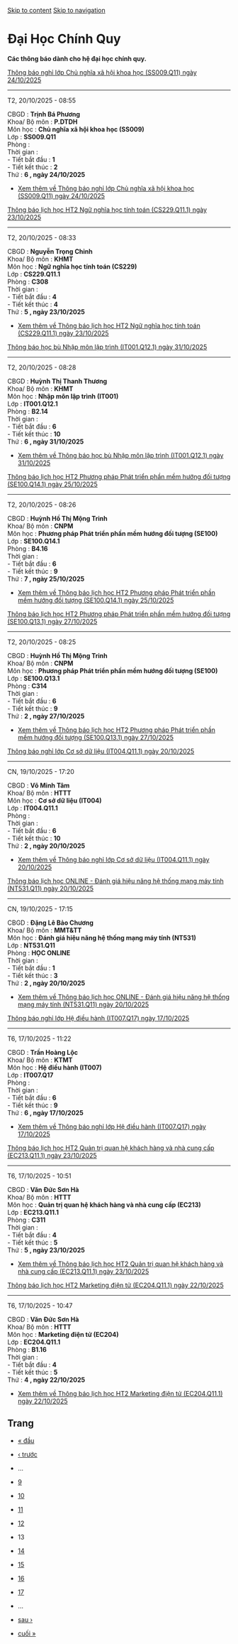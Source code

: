 [Skip to content](https://daa.uit.edu.vn/thongbaochinhquy?page=12#main)
 [Skip to navigation](https://daa.uit.edu.vn/thongbaochinhquy?page=12#main-nav)

Đại Học Chính Quy
=================

**Các thông báo dành cho hệ đại học chính quy.**

[Thông báo nghỉ lớp Chủ nghĩa xã hội khoa học (SS009.Q11) ngày 24/10/2025](https://daa.uit.edu.vn/node/36804)

--------------------------------------------------------------------------------------------------------------

T2, 20/10/2025 - 08:55

CBGD : **Trịnh Bá Phương**  
Khoa/ Bộ môn : **P.DTDH**  
Môn học : **Chủ nghĩa xã hội khoa học (SS009)**  
Lớp : **SS009.Q11**  
Phòng :  
Thời gian :  
\- Tiết bắt đầu : **1**  
\- Tiết kết thúc : **2**  
Thứ : **6 , ngày 24/10/2025**

*   [Xem thêm về Thông báo nghỉ lớp Chủ nghĩa xã hội khoa học (SS009.Q11) ngày 24/10/2025](https://daa.uit.edu.vn/node/36804 "Thông báo nghỉ lớp Chủ nghĩa xã hội khoa học (SS009.Q11) ngày 24/10/2025")
    

[Thông báo lịch học HT2 Ngữ nghĩa học tính toán (CS229.Q11.1) ngày 23/10/2025](https://daa.uit.edu.vn/node/36803)

------------------------------------------------------------------------------------------------------------------

T2, 20/10/2025 - 08:33

CBGD : **Nguyễn Trọng Chỉnh**  
Khoa/ Bộ môn : **KHMT**  
Môn học : **Ngữ nghĩa học tính toán (CS229)**  
Lớp : **CS229.Q11.1**  
Phòng : **C308**  
Thời gian :  
\- Tiết bắt đầu : **4**  
\- Tiết kết thúc : **4**  
Thứ : **5 , ngày 23/10/2025**

*   [Xem thêm về Thông báo lịch học HT2 Ngữ nghĩa học tính toán (CS229.Q11.1) ngày 23/10/2025](https://daa.uit.edu.vn/node/36803 "Thông báo lịch học HT2 Ngữ nghĩa học tính toán (CS229.Q11.1) ngày 23/10/2025")
    

[Thông báo học bù Nhập môn lập trình (IT001.Q12.1) ngày 31/10/2025](https://daa.uit.edu.vn/node/36802)

-------------------------------------------------------------------------------------------------------

T2, 20/10/2025 - 08:28

CBGD : **Huỳnh Thị Thanh Thương**  
Khoa/ Bộ môn : **KHMT**  
Môn học : **Nhập môn lập trình (IT001)**  
Lớp : **IT001.Q12.1**  
Phòng : **B2.14**  
Thời gian :  
\- Tiết bắt đầu : **6**  
\- Tiết kết thúc : **10**  
Thứ : **6 , ngày 31/10/2025**

*   [Xem thêm về Thông báo học bù Nhập môn lập trình (IT001.Q12.1) ngày 31/10/2025](https://daa.uit.edu.vn/node/36802 "Thông báo học bù Nhập môn lập trình (IT001.Q12.1) ngày 31/10/2025")
    

[Thông báo lịch học HT2 Phương pháp Phát triển phần mềm hướng đối tượng (SE100.Q14.1) ngày 25/10/2025](https://daa.uit.edu.vn/node/36801)

------------------------------------------------------------------------------------------------------------------------------------------

T2, 20/10/2025 - 08:26

CBGD : **Huỳnh Hồ Thị Mộng Trinh**  
Khoa/ Bộ môn : **CNPM**  
Môn học : **Phương pháp Phát triển phần mềm hướng đối tượng (SE100)**  
Lớp : **SE100.Q14.1**  
Phòng : **B4.16**  
Thời gian :  
\- Tiết bắt đầu : **6**  
\- Tiết kết thúc : **9**  
Thứ : **7 , ngày 25/10/2025**

*   [Xem thêm về Thông báo lịch học HT2 Phương pháp Phát triển phần mềm hướng đối tượng (SE100.Q14.1) ngày 25/10/2025](https://daa.uit.edu.vn/node/36801 "Thông báo lịch học HT2 Phương pháp Phát triển phần mềm hướng đối tượng (SE100.Q14.1) ngày 25/10/2025")
    

[Thông báo lịch học HT2 Phương pháp Phát triển phần mềm hướng đối tượng (SE100.Q13.1) ngày 27/10/2025](https://daa.uit.edu.vn/node/36800)

------------------------------------------------------------------------------------------------------------------------------------------

T2, 20/10/2025 - 08:25

CBGD : **Huỳnh Hồ Thị Mộng Trinh**  
Khoa/ Bộ môn : **CNPM**  
Môn học : **Phương pháp Phát triển phần mềm hướng đối tượng (SE100)**  
Lớp : **SE100.Q13.1**  
Phòng : **C314**  
Thời gian :  
\- Tiết bắt đầu : **6**  
\- Tiết kết thúc : **9**  
Thứ : **2 , ngày 27/10/2025**

*   [Xem thêm về Thông báo lịch học HT2 Phương pháp Phát triển phần mềm hướng đối tượng (SE100.Q13.1) ngày 27/10/2025](https://daa.uit.edu.vn/node/36800 "Thông báo lịch học HT2 Phương pháp Phát triển phần mềm hướng đối tượng (SE100.Q13.1) ngày 27/10/2025")
    

[Thông báo nghỉ lớp Cơ sở dữ liệu (IT004.Q11.1) ngày 20/10/2025](https://daa.uit.edu.vn/node/36798)

----------------------------------------------------------------------------------------------------

CN, 19/10/2025 - 17:20

CBGD : **Võ Minh Tâm**  
Khoa/ Bộ môn : **HTTT**  
Môn học : **Cơ sở dữ liệu (IT004)**  
Lớp : **IT004.Q11.1**  
Phòng :  
Thời gian :  
\- Tiết bắt đầu : **6**  
\- Tiết kết thúc : **10**  
Thứ : **2 , ngày 20/10/2025**

*   [Xem thêm về Thông báo nghỉ lớp Cơ sở dữ liệu (IT004.Q11.1) ngày 20/10/2025](https://daa.uit.edu.vn/node/36798 "Thông báo nghỉ lớp Cơ sở dữ liệu (IT004.Q11.1) ngày 20/10/2025")
    

[Thông báo lịch học ONLINE - Đánh giá hiệu năng hệ thống mạng máy tính (NT531.Q11) ngày 20/10/2025](https://daa.uit.edu.vn/node/36797)

---------------------------------------------------------------------------------------------------------------------------------------

CN, 19/10/2025 - 17:15

CBGD : **Đặng Lê Bảo Chương**  
Khoa/ Bộ môn : **MMT&TT**  
Môn học : **Đánh giá hiệu năng hệ thống mạng máy tính (NT531)**  
Lớp : **NT531.Q11**  
Phòng : **HỌC ONLINE**  
Thời gian :  
\- Tiết bắt đầu : **1**  
\- Tiết kết thúc : **3**  
Thứ : **2 , ngày 20/10/2025**

*   [Xem thêm về Thông báo lịch học ONLINE - Đánh giá hiệu năng hệ thống mạng máy tính (NT531.Q11) ngày 20/10/2025](https://daa.uit.edu.vn/node/36797 "Thông báo lịch học ONLINE - Đánh giá hiệu năng hệ thống mạng máy tính (NT531.Q11) ngày 20/10/2025")
    

[Thông báo nghỉ lớp Hệ điều hành (IT007.Q17) ngày 17/10/2025](https://daa.uit.edu.vn/node/36795)

-------------------------------------------------------------------------------------------------

T6, 17/10/2025 - 11:22

CBGD : **Trần Hoàng Lộc**  
Khoa/ Bộ môn : **KTMT**  
Môn học : **Hệ điều hành (IT007)**  
Lớp : **IT007.Q17**  
Phòng :  
Thời gian :  
\- Tiết bắt đầu : **6**  
\- Tiết kết thúc : **9**  
Thứ : **6 , ngày 17/10/2025**

*   [Xem thêm về Thông báo nghỉ lớp Hệ điều hành (IT007.Q17) ngày 17/10/2025](https://daa.uit.edu.vn/node/36795 "Thông báo nghỉ lớp Hệ điều hành (IT007.Q17) ngày 17/10/2025")
    

[Thông báo lịch học HT2 Quản trị quan hệ khách hàng và nhà cung cấp (EC213.Q11.1) ngày 23/10/2025](https://daa.uit.edu.vn/node/36794)

--------------------------------------------------------------------------------------------------------------------------------------

T6, 17/10/2025 - 10:51

CBGD : **Văn Đức Sơn Hà**  
Khoa/ Bộ môn : **HTTT**  
Môn học : **Quản trị quan hệ khách hàng và nhà cung cấp (EC213)**  
Lớp : **EC213.Q11.1**  
Phòng : **C311**  
Thời gian :  
\- Tiết bắt đầu : **4**  
\- Tiết kết thúc : **5**  
Thứ : **5 , ngày 23/10/2025**

*   [Xem thêm về Thông báo lịch học HT2 Quản trị quan hệ khách hàng và nhà cung cấp (EC213.Q11.1) ngày 23/10/2025](https://daa.uit.edu.vn/node/36794 "Thông báo lịch học HT2 Quản trị quan hệ khách hàng và nhà cung cấp (EC213.Q11.1) ngày 23/10/2025")
    

[Thông báo lịch học HT2 Marketing điện tử (EC204.Q11.1) ngày 22/10/2025](https://daa.uit.edu.vn/node/36793)

------------------------------------------------------------------------------------------------------------

T6, 17/10/2025 - 10:47

CBGD : **Văn Đức Sơn Hà**  
Khoa/ Bộ môn : **HTTT**  
Môn học : **Marketing điện tử (EC204)**  
Lớp : **EC204.Q11.1**  
Phòng : **B1.16**  
Thời gian :  
\- Tiết bắt đầu : **4**  
\- Tiết kết thúc : **5**  
Thứ : **4 , ngày 22/10/2025**

*   [Xem thêm về Thông báo lịch học HT2 Marketing điện tử (EC204.Q11.1) ngày 22/10/2025](https://daa.uit.edu.vn/node/36793 "Thông báo lịch học HT2 Marketing điện tử (EC204.Q11.1) ngày 22/10/2025")
    

Trang
-----

*   [« đầu](https://daa.uit.edu.vn/thongbaochinhquy "Đến trang đầu tiên")
    
*   [‹ trước](https://daa.uit.edu.vn/thongbaochinhquy?page=11 "Đến trang kế trước")
    
*   …
*   [9](https://daa.uit.edu.vn/thongbaochinhquy?page=8 "Đến trang 9")
    
*   [10](https://daa.uit.edu.vn/thongbaochinhquy?page=9 "Đến trang 10")
    
*   [11](https://daa.uit.edu.vn/thongbaochinhquy?page=10 "Đến trang 11")
    
*   [12](https://daa.uit.edu.vn/thongbaochinhquy?page=11 "Đến trang 12")
    
*   13
*   [14](https://daa.uit.edu.vn/thongbaochinhquy?page=13 "Đến trang 14")
    
*   [15](https://daa.uit.edu.vn/thongbaochinhquy?page=14 "Đến trang 15")
    
*   [16](https://daa.uit.edu.vn/thongbaochinhquy?page=15 "Đến trang 16")
    
*   [17](https://daa.uit.edu.vn/thongbaochinhquy?page=16 "Đến trang 17")
    
*   …
*   [sau ›](https://daa.uit.edu.vn/thongbaochinhquy?page=13 "Đến trang kế sau")
    
*   [cuối »](https://daa.uit.edu.vn/thongbaochinhquy?page=1923 "Đến trang cuối cùng")